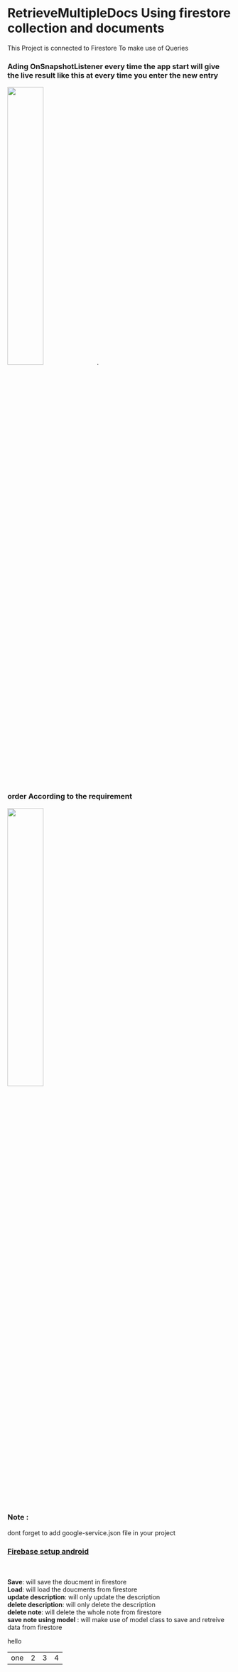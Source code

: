 # RetrieveMultipleDocs Using  firestore collection and documents
This Project is connected to Firestore To make use of Queries
### Ading OnSnapshotListener every time the app start will give the live result like this at every time you enter the new entry

<img src="https://1.bp.blogspot.com/-zr6YFShomSM/Xor3feou-JI/AAAAAAAAB1A/Xjtj_FMcq_oFaQRZQB2qLhyafSJ481CfwCLcBGAsYHQ/s1600/Screenshot_2020-04-04-17-20-53-682_com.darpan.firestoreexample.jpg" width="40%">.
### order According to the requirement
<img src =https://1.bp.blogspot.com/-yviCBu8-rBE/Xor3ewsCNbI/AAAAAAAAB08/S8gYBfC57d8Kkx1CTqwa1btJJ28pIdYqwCLcBGAsYHQ/s1600/Screenshot_2020-04-04-17-18-50-742_com.darpan.retrievemultipledocs.jpg width="40%">

### Note :
dont forget to add google-service.json file in your project 
### [Firebase setup android](https://www.geeksforgeeks.org/adding-firebase-to-android-app/)
<br><br>
<b>Save</b>: will save the doucment in firestore<br>
<b>Load</b>: will load the doucments from firestore<br>
<b>update description</b>: will only update the description<br>
<b>delete description</b>: will only delete the description<br>
<b>delete note</b>: will delete the whole note from firestore<br>
<b>save note using model</b> : will make use of model class to save and retreive data from firestore<br>
<table>
  <tr>hello 
  <td>one</td>
  <td>2</td>
  <td>3</td>
  <td>4</td>
 </tr>
  </table>

